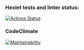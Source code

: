 ### Hexlet tests and linter status:
[![Actions Status](https://github.com/AlexSekret/java-project-71/actions/workflows/hexlet-check.yml/badge.svg)](https://github.com/AlexSekret/java-project-71/actions)

### CodeClimate

[![Maintainability](https://api.codeclimate.com/v1/badges/73e629b2f5f1c6afb1e7/maintainability)](https://codeclimate.com/github/AlexSekret/java-project-71/maintainability)
